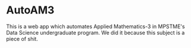 # AutoAM3
This is a web app which automates Applied Mathematics-3 in MPSTME's Data Science undergraduate program. We did it because this subject is a piece of shit.
